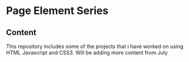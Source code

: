 
# Page Element Series
## Content
This repository includes some of the projects that i have worked on using HTML Javascript and CSS3.
Will be adding more content from July
